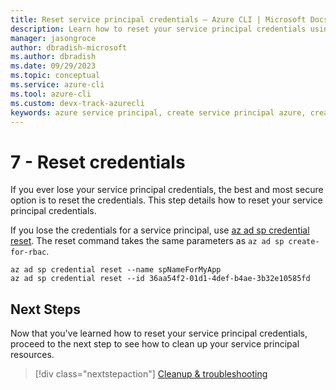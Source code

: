 ```yaml
---
title: Reset service principal credentials – Azure CLI | Microsoft Docs
description: Learn how to reset your service principal credentials using Azure CLI.
manager: jasongroce
author: dbradish-microsoft
ms.author: dbradish
ms.date: 09/29/2023
ms.topic: conceptual
ms.service: azure-cli
ms.tool: azure-cli
ms.custom: devx-track-azurecli
keywords: azure service principal, create service principal azure, create service principal azure cli
---
```


# 7 - Reset credentials

If you ever lose your service principal credentials, the best and most secure option is to reset the credentials.
This step details how to reset your service principal credentials.

If you lose the credentials for a service principal, use [az ad sp credential reset](/cli/azure/ad/sp/credential#az-ad-sp-credential-reset). The reset command takes the same parameters
as `az ad sp create-for-rbac`.

```azurecli-interactive
az ad sp credential reset --name spNameForMyApp
az ad sp credential reset --id 36aa54f2-01d1-4def-b4ae-3b32e10585fd
```

## Next Steps

Now that you've learned how to reset your service principal credentials, proceed to the next step to see how to clean up your service principal resources.

> [!div class="nextstepaction"]
> [Cleanup & troubleshooting](./azure-cli-sp-tutorial-8.md)
